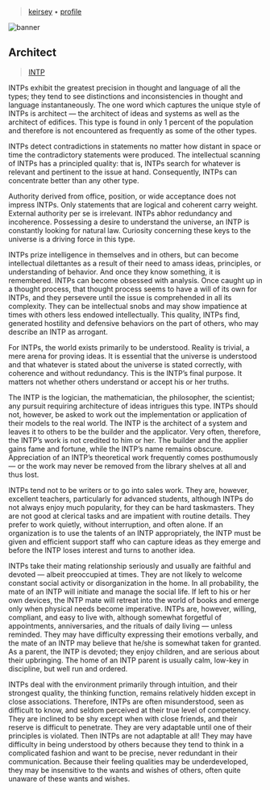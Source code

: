 > [keirsey](../)
> &bull; [profile](/profile)

![banner](/mbti/photos/banner.png)

## Architect

> [INTP](/mbti/types/intp)

INTPs exhibit the greatest precision in thought and language of all the types; they tend to see distinctions and inconsistencies in thought and language instantaneously. The one word which captures the unique style of INTPs is architect — the architect of ideas and systems as well as the architect of edifices. This type is found in only 1 percent of the population and therefore is not encountered as frequently as some of the other types.

INTPs detect contradictions in statements no matter how distant in space or time the contradictory statements were produced. The intellectual scanning of INTPs has a principled quality: that is, INTPs search for whatever is relevant and pertinent to the issue at hand. Consequently, INTPs can concentrate better than any other type.

Authority derived from office, position, or wide acceptance does not impress INTPs. Only statements that are logical and coherent carry weight. External authority per se is irrelevant. INTPs abhor redundancy and incoherence. Possessing a desire to understand the universe, an INTP is constantly looking for natural law. Curiosity concerning these keys to the universe is a driving force in this type.

INTPs prize intelligence in themselves and in others, but 
can become intellectual dilettantes as a result of their need to amass ideas, principles, or understanding of behavior. And once they know something, it is remembered. INTPs can become obsessed with analysis. Once caught up in a thought process, that thought process seems to have a will of its own for INTPs, and they persevere until the issue is comprehended in all its complexity. They can be intellectual snobs and may show impatience at times with others less endowed intellectually. This quality, INTPs find, generated hostility and defensive behaviors on the part of others, who may describe an INTP as arrogant.

For INTPs, the world exists primarily to be understood. Reality is trivial, a mere arena for proving ideas. It is essential that the universe is understood and that whatever is stated about the universe is stated correctly, with coherence and without redundancy. This is the INTP’s final purpose. It matters not whether others understand or accept his or her truths.

The INTP is the logician, the mathematician, the philosopher, the scientist; any pursuit requiring architecture of ideas intrigues this type. INTPs should not, however, be asked to work out the implementation or application of their models to the real world. The INTP is the architect of a system and leaves it to others to be the builder and the applicator. Very often, therefore, the INTP’s work is not credited to him or her. The builder and the applier gains fame and fortune, while the INTP’s name remains obscure. Appreciation of an INTP’s theoretical work frequently comes posthumously — or the work may never be removed from the library shelves at all and thus lost.

INTPs tend not to be writers or to go into sales work. They are, however, excellent teachers, particularly for advanced students, although INTPs do not always enjoy much popularity, for they can be hard taskmasters. They are not good at clerical tasks and are impatient with routine details. They prefer to work quietly, without interruption, and often alone. If an organization is to use the talents of an INTP appropriately, the INTP must be given and efficient support staff who can capture ideas as they emerge and before the INTP loses interest and turns to another idea.

INTPs take their mating relationship seriously and usually are faithful and devoted — albeit preoccupied at times. They are not likely to welcome constant social activity or disorganization in the home. In all probability, the mate of an INTP will initiate and manage the social life. If left to his or her own devices, the INTP mate will retreat into the world of books and emerge only when physical needs become imperative. INTPs are, however, willing, compliant, and easy to live with, although somewhat forgetful of appointments, anniversaries, and the rituals of daily living — unless reminded. They may have difficulty expressing their emotions verbally, and the mate of an INTP may believe that he/she is somewhat taken for granted. As a parent, the INTP is devoted; they enjoy children, and are serious about their upbringing. The home of an INTP parent is usually calm, low-key in discipline, but well run and ordered.

INTPs deal with the environment primarily through intuition, and their strongest quality, the thinking function, remains relatively hidden except in close associations. Therefore, INTPs are often misunderstood, seen as difficult to know, and seldom perceived at their true level of competency. They are inclined to be shy except when with close friends, and their reserve is difficult to penetrate. They are very adaptable until one of their principles is violated. Then INTPs are not adaptable at all! They may have difficulty in being understood by others because they tend to think in a complicated fashion and want to be precise, never redundant in their communication. Because their feeling qualities may be underdeveloped, they may be insensitive to the wants and wishes of others, often quite unaware of these wants and wishes.
